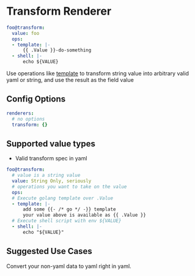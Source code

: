 # Transform Renderer

```yaml
foo@transform:
  value: foo
  ops:
  - template: |-
      {{ .Value }}-do-something
  - shell: |-
      echo ${VALUE}
```

Use operations like [template](https://golang.org/pkg/text/template/) to transform string value into arbitrary valid yaml or string, and use the result as the field value

## Config Options

```yaml
renderers:
  # no options
  transform: {}
```

## Supported value types

- Valid transform spec in yaml

```yaml
foo@transform:
  # value is a string value
  value: String Only, seriously
  # operations you want to take on the value
  ops:
  # Execute golang template over .Value
  - template: |-
      add some {{- /* go */ -}} template
      your value above is available as {{ .Value }}
  # Execute shell script with env ${VALUE}
  - shell: |-
      echo "${VALUE}"
```

## Suggested Use Cases

Convert your non-yaml data to yaml right in yaml.

